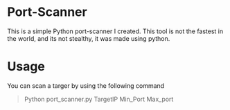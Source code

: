 # Port-Scanner
This is a simple Python port-scanner I created. This tool is not the fastest in the world, and its not stealthy, it was made using python.
# Usage
You can scan a targer by using the following command 
> Python port_scanner.py TargetIP Min_Port Max_port
